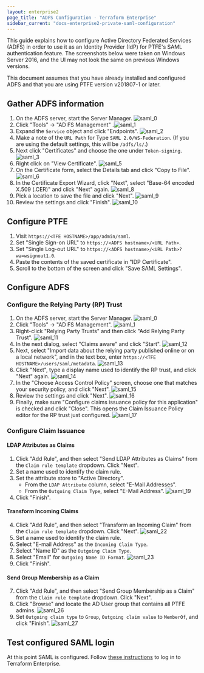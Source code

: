```yaml
---
layout: enterprise2
page_title: "ADFS Configuration - Terraform Enterprise"
sidebar_current: "docs-enterprise2-private-saml-configuration"
---
```


This guide explains how to configure Active Directory Federated Services (ADFS) in order to use it as an Identity Provider (IdP) for PTFE's SAML authentication feature. The screenshots below were taken on Windows Server 2016, and the UI may not look the same on previous Windows versions.

This document assumes that you have already installed and configured ADFS and that you are using PTFE version v201807-1 or later.

## Gather ADFS information

1. On the ADFS server, start the Server Manager.
  ![saml_0](./images/saml_0.png)
2. Click "Tools" -> "AD FS Management"
  .![saml_1](./images/saml_1.png)
3. Expand the `Service` object and click "Endpoints".
  ![saml_2](./images/saml_2.png)
4. Make a note of the `URL Path` for Type `SAML 2.0/WS-Federation`. (If you are using the default settings, this will be `/adfs/ls/`.)
5. Next click "Certificates" and choose the one under `Token-signing`.
  ![saml_3](./images/saml_3.png)
6. Right click on "View Certificate".
  ![saml_5](./images/saml_5.png)
7. On the Certificate form, select the Details tab and click "Copy to File".
  ![saml_6](./images/saml_6.png)
8. In the Certificate Export Wizard, click "Next", select "Base-64 encoded X.509 (.CER)" and click "Next" again.
  ![saml_8](./images/saml_8.png)
9. Pick a location to save the file and click "Next".
  ![saml_9](./images/saml_9.png)
10. Review the settings and click "Finish".
  ![saml_10](./images/saml_10.png)

## Configure PTFE

1. Visit `https://<TFE HOSTNAME>/app/admin/saml`.
2. Set "Single Sign-on URL" to `https://<ADFS hostname>/<URL Path>`.
3. Set "Single Log-out URL" to `https://<ADFS hostname>/<URL Path>?wa=wsignout1.0`.
4. Paste the contents of the saved certificate in "IDP Certificate".
5. Scroll to the bottom of the screen and click "Save SAML Settings".

## Configure ADFS

### Configure the Relying Party (RP) Trust

1. On the ADFS server, start the Server Manager.
   ![saml_0](./images/saml_0.png)
2. Click "Tools" -> "AD FS Management".
   ![saml_1](./images/saml_1.png)
3. Right-click "Relying Party Trusts" and then click "Add Relying Party Trust".
   ![saml_11](./images/saml_11.png)
4. In the next dialog, select "Claims aware" and click "Start".
   ![saml_12](./images/saml_12.png)
5. Next, select "Import data about the relying party published online or on a local network", and in the text box, enter `https://<TFE HOSTNAME>/users/saml/metadata`.
   ![saml_13](./images/saml_13.png)
6. Click "Next", type a display name used to identify the RP trust, and click "Next" again.
   ![saml_14](./images/saml_14.png)
7. In the "Choose Access Control Policy" screen, choose one that matches your security policy, and click "Next".
   ![saml_15](./images/saml_15.png)
8. Review the settings and click "Next".
   ![saml_16](./images/saml_16.png)
9. Finally, make sure "Configure claims issuance policy for this application" is checked and click "Close". This opens the Claim Issuance Policy editor for the RP trust just configured.
   ![saml_17](./images/saml_17.png)

### Configure Claim Issuance

#### LDAP Attributes as Claims

1. Click "Add Rule", and then select "Send LDAP Attributes as Claims" from the `Claim rule template` dropdown. Click "Next".
2. Set a name used to identify the claim rule. 
3. Set the attribute store to "Active Directory".
   - From the `LDAP Attribute` column, select "E-Mail Addresses".
   - From the `Outgoing Claim Type`, select "E-Mail Address". 
   ![saml_19](./images/saml_19.png)
3. Click "Finish".

#### Transform Incoming Claims

4. Click "Add Rule", and then select "Transform an Incoming Claim" from the `Claim rule template` dropdown. Click "Next".
   ![saml_22](./images/saml_22.png)
5. Set a name used to identify the claim rule.
6. Select "E-mail Address" as the `Incoming Claim Type`.
7. Select "Name ID" as the `Outgoing Claim Type`.
8. Select "Email" for `Outgoing Name ID Format`.
   ![saml_23](./images/saml_23.png)
6. Click "Finish".

#### Send Group Membership as a Claim

7. Click "Add Rule", and then select "Send Group Membership as a Claim" from the `Claim rule template` dropdown. Click "Next".
8. Click "Browse" and locate the AD User group that contains all PTFE admins.
   ![saml_26](./images/saml_26.png)
9. Set `Outgoing claim type` to `Group`, `Outgoing claim value` to `MemberOf`, and click "Finish".
   ![saml_27](./images/saml_27.png)

## Test configured SAML login

At this point SAML is configured. Follow [these instructions](docs/enterprise/saml/login.html) to log in to Terraform Enterprise.
